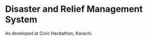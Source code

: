 Disaster and Relief Management System
=====================================

As developed at Civic Hackathon, Karachi.
